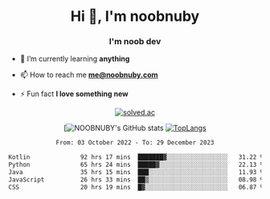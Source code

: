 <h1 align="center">Hi 👋, I'm noobnuby</h1>
<h3 align="center">I'm noob dev</h3>

- 🌱 I’m currently learning **anything**

- 📫 How to reach me **me@noobnuby.com**

- ⚡ Fun fact **I love something new**

<div align="center">
  
[![solved.ac](https://solvedac-cards-starcea.paring.moe/profile/noobnuby)](https://solved.ac/profile/noobnuby)

<div>
<div align="center">

[![NOOBNUBY's GitHub stats](https://github-readme-stats.vercel.app/api?username=NOOBNUBY&show_icons=true&theme=dark)
[![TopLangs](https://github-readme-stats.vercel.app/api/top-langs/?username=NOOBNUBY&layout=compact&theme=dark)](https://github.com/anuraghazra/github-readme-stats)

</div>

<!--START_SECTION:waka-->

```txt
From: 03 October 2022 - To: 29 December 2023

Kotlin              92 hrs 17 mins  ███████▓░░░░░░░░░░░░░░░░░   31.22 %
Python              65 hrs 24 mins  █████▓░░░░░░░░░░░░░░░░░░░   22.13 %
Java                35 hrs 15 mins  ███░░░░░░░░░░░░░░░░░░░░░░   11.93 %
JavaScript          26 hrs 33 mins  ██▒░░░░░░░░░░░░░░░░░░░░░░   08.98 %
CSS                 20 hrs 19 mins  █▓░░░░░░░░░░░░░░░░░░░░░░░   06.87 %
```

<!--END_SECTION:waka-->
